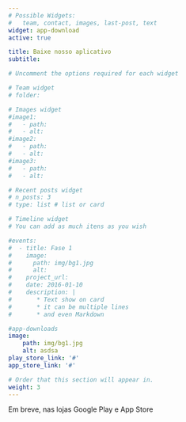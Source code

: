 ```yaml
---
# Possible Widgets:
#   team, contact, images, last-post, text
widget: app-download
active: true

title: Baixe nosso aplicativo
subtitle:

# Uncomment the options required for each widget

# Team widget
# folder:

# Images widget
#image1:
#   - path:
#   - alt:
#image2:
#   - path:
#   - alt:
#image3:
#   - path:
#   - alt:

# Recent posts widget
# n_posts: 3
# type: list # list or card

# Timeline widget
# You can add as much itens as you wish

#events:
#  - title: Fase 1
#    image:
#      path: img/bg1.jpg
#      alt:
#    project_url:
#    date: 2016-01-10
#    description: |
#       * Text show on card
#       * it can be multiple lines
#       * and even Markdown

#app-downloads
image:
    path: img/bg1.jpg
    alt: asdsa
play_store_link: '#'
app_store_link: '#'

# Order that this section will appear in.
weight: 3
---
```

Em breve, nas lojas Google Play e App Store